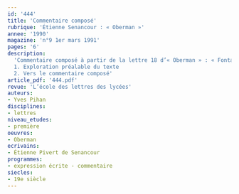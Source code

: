 ```yaml
---
id: '444'
title: 'Commentaire composé'
rubrique: 'Étienne Senancour : « Oberman »'
annee: '1990'
magazine: 'n°9 1er mars 1991'
pages: '6'
description: 
  'Commentaire composé à partir de la lettre 18 d’« Oberman » : « Fontainebleau, 17 août »…
  1. Exploration préalable du texte
  2. Vers le commentaire composé'
article_pdf: '444.pdf'
revue: 'L’école des lettres des lycées'
auteurs:
- Yves Pihan
disciplines:
- lettres
niveau_etudes:
- première
oeuvres:
- Oberman
ecrivains:
- Étienne Pivert de Senancour
programmes:
- expression écrite - commentaire
siecles:
- 19e siècle
---
```

